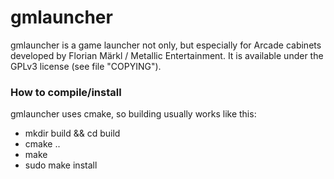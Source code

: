 # gmlauncher #

gmlauncher is a game launcher not only, but especially for Arcade cabinets developed by Florian Märkl / Metallic Entertainment. It is available under the GPLv3 license (see file "COPYING").

### How to compile/install ###

gmlauncher uses cmake, so building usually works like this:

* mkdir build && cd build
* cmake ..
* make
* sudo make install
